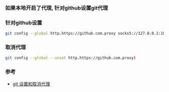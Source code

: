 
### 如果本地开启了代理, 针对github设置git代理


### 针对github设置

```bash
git config --global http.https://github.com.proxy socks5://127.0.0.1:1080
```


### 取消代理

```bash
git config --global --unset http.https://github.com.proxy)
```


### 参考
- [git 设置和取消代理](https://gist.github.com/laispace/666dd7b27e9116faece6?permalink_comment_id=3424404#gistcomment-3424404)